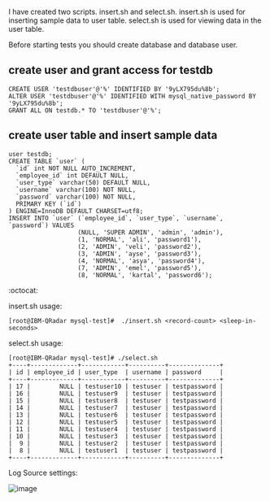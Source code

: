 
I have created two scripts. insert.sh and select.sh. insert.sh is used for inserting sample data to user table. select.sh is used for viewing data in the user table.

Before starting tests you should create database and database user.

## create user and grant access for testdb
```
CREATE USER 'testdbuser'@'%' IDENTIFIED BY '9yLX795du%8b';
ALTER USER 'testdbuser'@'%' IDENTIFIED WITH mysql_native_password BY '9yLX795du%8b';
GRANT ALL ON testdb.* TO 'testdbuser'@'%';
```
## create user table and insert sample data
```
user testdb;
CREATE TABLE `user` (
  `id` int NOT NULL AUTO_INCREMENT,
  `employee_id` int DEFAULT NULL,
  `user_type` varchar(50) DEFAULT NULL,
  `username` varchar(100) NOT NULL,
  `password` varchar(100) NOT NULL,
  PRIMARY KEY (`id`)
) ENGINE=InnoDB DEFAULT CHARSET=utf8;
INSERT INTO `user` (`employee_id`, `user_type`, `username`, `password`) VALUES
                   (NULL, 'SUPER ADMIN', 'admin', 'admin'),
                   (1, 'NORMAL', 'ali', 'password1'),
                   (2, 'ADMIN', 'veli', 'password2'),
                   (3, 'ADMIN', 'ayse', 'password3'),
                   (4, 'NORMAL', 'asya', 'password4'),
                   (7, 'ADMIN', 'emel', 'password5'),
                   (8, 'NORMAL', 'kartal', 'password6');
```

:octocat:

insert.sh usage:
```
[root@IBM-QRadar mysql-test]#  ./insert.sh <record-count> <sleep-in-seconds>
```

select.sh usage:
```
[root@IBM-QRadar mysql-test]# ./select.sh
+----+-------------+------------+----------+--------------+
| id | employee_id | user_type  | username | password     |
+----+-------------+------------+----------+--------------+
| 17 |        NULL | testuser10 | testuser | testpassword |
| 16 |        NULL | testuser9  | testuser | testpassword |
| 15 |        NULL | testuser8  | testuser | testpassword |
| 14 |        NULL | testuser7  | testuser | testpassword |
| 13 |        NULL | testuser6  | testuser | testpassword |
| 12 |        NULL | testuser5  | testuser | testpassword |
| 11 |        NULL | testuser4  | testuser | testpassword |
| 10 |        NULL | testuser3  | testuser | testpassword |
|  9 |        NULL | testuser2  | testuser | testpassword |
|  8 |        NULL | testuser1  | testuser | testpassword |
+----+-------------+------------+----------+--------------+
```



Log Source settings:

![image](https://user-images.githubusercontent.com/2484823/163124517-306c31fe-a340-406a-bbed-81b8c037e4a8.png)




